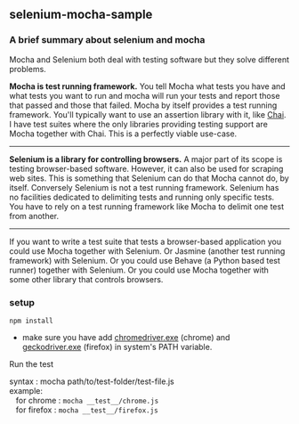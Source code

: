 ## selenium-mocha-sample

### A brief summary about selenium and mocha

Mocha and Selenium both deal with testing software but they solve different problems.

**Mocha is test running framework.** You tell Mocha what tests you have and what tests you want to run and mocha will run your tests and report those that passed and those that failed. Mocha by itself provides a test running framework. You'll typically want to use an assertion library with it, like [Chai](http://chaijs.com/api/assert/). I have test suites where the only libraries providing testing support are Mocha together with Chai. This is a perfectly viable use-case.

---

**Selenium is a library for controlling browsers.** A major part of its scope is testing browser-based software. However, it can also be used for scraping web sites. This is something that Selenium can do that Mocha cannot do, by itself. Conversely Selenium is not a test running framework. Selenium has no facilities dedicated to delimiting tests and running only specific tests. You have to rely on a test running framework like Mocha to delimit one test from another.

---

If you want to write a test suite that tests a browser-based application you could use Mocha together with Selenium. Or Jasmine (another test running framework) with Selenium. Or you could use Behave (a Python based test runner) together with Selenium. Or you could use Mocha together with some other library that controls browsers.

### setup

`npm install`

*   make sure you have add [chromedriver.exe](https://sites.google.com/a/chromium.org/chromedriver/downloads) (chrome) and [geckodriver.exe](https://github.com/mozilla/geckodriver/releases/download/v0.20.1/geckodriver-v0.20.1-win64.zip) (firefox) in system's PATH variable.

Run the test

syntax : mocha path/to/test-folder/test-file.js  
example:  
&nbsp;&nbsp;&nbsp;for chrome : `mocha __test__/chrome.js`  
&nbsp;&nbsp;&nbsp;for firefox : `mocha __test__/firefox.js`
